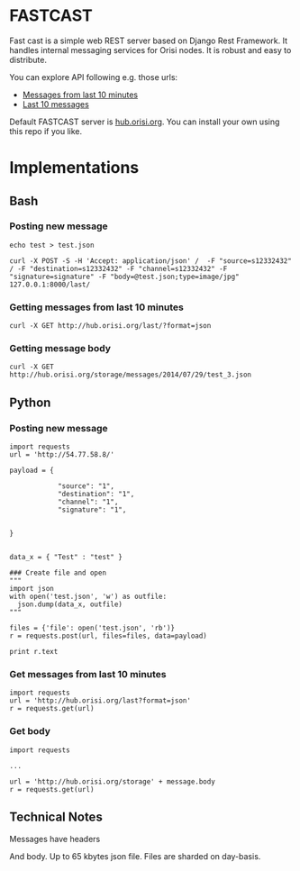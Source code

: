# FASTCAST

Fast cast is a simple web REST server based on Django Rest Framework. It handles internal messaging services for Orisi nodes. It is robust and easy to distribute.

You can explore API following e.g. those urls:
* [Messages from last 10 minutes](http://hub.orisi.org/last)
* [Last 10 messages](http://hub.orisi.org?page_size=10)

Default FASTCAST server is  [hub.orisi.org](http://hub.orisi.org).
You can install your own using this repo if you like.


# Implementations

## Bash

### Posting new message
```
echo test > test.json

curl -X POST -S -H 'Accept: application/json' /  -F "source=s12332432" / -F "destination=s12332432" -F "channel=s12332432" -F "signature=signature" -F "body=@test.json;type=image/jpg" 127.0.0.1:8000/last/
```

### Getting messages from last 10 minutes

```
curl -X GET http://hub.orisi.org/last/?format=json
```

### Getting message body

```
curl -X GET http://hub.orisi.org/storage/messages/2014/07/29/test_3.json
```

## Python

### Posting new message



```
import requests
url = 'http://54.77.58.8/'

payload = {

            "source": "1",
            "destination": "1",
            "channel": "1",
            "signature": "1",


}


data_x = { "Test" : "test" }

### Create file and open
"""
import json
with open('test.json', 'w') as outfile:
  json.dump(data_x, outfile)
"""

files = {'file': open('test.json', 'rb')}
r = requests.post(url, files=files, data=payload)

print r.text
```

### Get messages from last 10 minutes

```
import requests
url = 'http://hub.orisi.org/last?format=json'
r = requests.get(url)
```

### Get body

```
import requests

...

url = 'http://hub.orisi.org/storage' + message.body
r = requests.get(url)
```


## Technical Notes

Messages have headers

And body. Up to 65 kbytes json file.
Files are sharded on day-basis.




